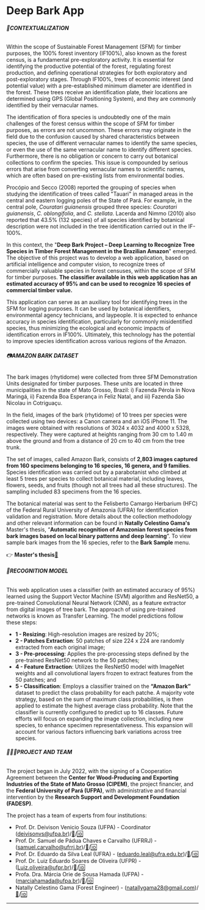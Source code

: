 # Deep Bark App

###### 🔎**CONTEXTUALIZATION**

Within the scope of Sustainable Forest Management (SFM) for timber purposes, the 100% forest inventory (IF100%), also known as the forest census, is a fundamental pre-exploratory activity. It is essential for identifying the productive potential of the forest, regulating forest production, and defining operational strategies for both exploratory and post-exploratory stages. Through IF100%, trees of economic interest (and potential value) with a pre-established minimum diameter are identified in the forest. These trees receive an identification plate, their locations are determined using GPS (Global Positioning System), and they are commonly identified by their vernacular names.

The identification of flora species is undoubtedly one of the main challenges of the forest census within the scope of SFM for timber purposes, as errors are not uncommon. These errors may originate in the field due to the confusion caused by shared characteristics between species, the use of different vernacular names to identify the same species, or even the use of the same vernacular name to identify different species. Furthermore, there is no obligation or concern to carry out botanical collections to confirm the species. This issue is compounded by serious errors that arise from converting vernacular names to scientific names, which are often based on pre-existing lists from environmental bodies.

Procópio and Secco (2008) reported the grouping of species when studying the identification of trees called "Tauari" in managed areas in the central and eastern logging poles of the State of Pará. For example, in the central pole, *Couratari guianensis* grouped three species: *Couratari guianensis*, *C. oblongifolia*, and *C. stellata*. Lacerda and Nimmo (2010) also reported that 43.5% (132 species) of all species identified by botanical description were not included in the tree identification carried out in the IF-100%.

In this context, the "**Deep Bark Project – Deep Learning to Recognize Tree Species in Timber Forest Management in the Brazilian Amazon**" emerged. The objective of this project was to develop a web application, based on artificial intelligence and computer vision, to recognize trees of commercially valuable species in forest censuses, within the scope of SFM for timber purposes. **The classifier available in this web application has an estimated accuracy of 95% and can be used to recognize 16 species of commercial timber value.**

This application can serve as an auxiliary tool for identifying trees in the SFM for logging purposes. It can be used by botanical identifiers, environmental agency technicians, and laypeople. It is expected to enhance accuracy in species identification, particularly for commonly misidentified species, thus minimizing the ecological and economic impacts of identification errors in IF100%. Ultimately, this technology has the potential to improve species identification across various regions of the Amazon.

###### 📷**AMAZON BARK DATASET**

The bark images (rhytidome) were collected from three SFM Demonstration Units designated for timber purposes. These units are located in three municipalities in the state of Mato Grosso, Brazil: i) Fazenda Pérola in Nova Maringá, ii) Fazenda Boa Esperança in Feliz Natal, and iii) Fazenda São Nicolau in Cotriguaçu. 

In the field, images of the bark (rhytidome) of 10 trees per species were collected using two devices: a Canon camera and an iOS iPhone 11. The images were obtained with resolutions of 3024 x 4032 and 4000 x 5328, respectively. They were captured at heights ranging from 30 cm to 1.40 m above the ground and from a distance of 20 cm to 40 cm from the tree trunk.

The set of images, called Amazon Bark, consists of **2,803 images captured from 160 specimens belonging to 16 species, 16 genera, and 9 families**. Species identification was carried out by a parabotanist who climbed at least 5 trees per species to collect botanical material, including leaves, flowers, seeds, and fruits (though not all trees had all these structures). The sampling included 83 specimens from the 16 species.

The botanical material was sent to the Felisberto Camargo Herbarium (HFC) of the Federal Rural University of Amazonia (UFRA) for identification validation and registration. More details about the collection methodology and other relevant information can be found in **Natally Celestino Gama's** Master's thesis, “**Automatic recognition of Amazonian forest species from bark images based on local binary patterns and deep learning**”. To view sample bark images from the 16 species, refer to the **Bark Sample** menu.

👉 **Master's thesis**[📓](https://ppgbc.propesp.ufpa.br/ARQUIVOS/dissertacoes/2024/Natally_Celestino_07.06.24.pdf)

###### 🤖**RECOGNITION MODEL**

This web application uses a classifier (with an estimated accuracy of 95%) learned using the Support Vector Machine (SVM) algorithm and ResNet50, a pre-trained Convolutional Neural Network (CNN), as a feature extractor from digital images of tree bark. The approach of using pre-trained networks is known as Transfer Learning. The model predictions follow these steps:
- **1 - Resizing**: High-resolution images are resized by 20%;
- **2 - Patches Extraction**: 50 patches of size 224 x 224 are randomly extracted from each original image;
- **3 - Pre-processing**: Applies the pre-processing steps defined by the pre-trained ResNet50 network to the 50 patches;
- **4 - Feature Extraction**: Utilizes the ResNet50 model with ImageNet weights and all convolutional layers frozen to extract features from the 50 patches; and
- **5 - Classification**: Employs a classifier trained on the **“Amazon Bark”** dataset to predict the class probability for each patche. A majority vote strategy, based on the sum of maximum class probabilities, is then applied to estimate the highest average class probability. Note that the classifier is currently configured to predict up to 16 classes. Future efforts will focus on expanding the image collection, including new species, to enhance specimen representativeness. This expansion will account for various factors influencing bark variations across tree species.

###### 👨🏻‍💻**PROJECT AND TEAM**

The project began in July 2022, with the signing of a Cooperation Agreement between the **Center for Wood-Producing and Exporting Industries of the State of Mato Grosso (CIPEM)**, the project financier, and the **Federal University of Pará (UFPA)**, with administrative and financial intervention by the **Research Support and Development Foundation (FADESP)**.

The project has a team of experts from four institutions:

- Prof. Dr. Deivison Venicio Souza (UFPA) - Coordinator (deivisonvs@ufpa.br)/[📄](http://lattes.cnpq.br/9063094443073532)/[🆔](https://orcid.org/0000-0002-2975-0927)
- Prof. Dr. Samuel de Pádua Chaves e Carvalho (UFRRJ) - (samuel.carvalho@ufrrj.br)/[📄](http://lattes.cnpq.br/6176482316661283)/[🆔](https://orcid.org/0000-0002-5590-9049)
- Prof. Dr. Eduardo da Silva Leal (UFRA) - (eduardo.leal@ufra.edu.br)/[📄](http://lattes.cnpq.br/1968764406721519)/[🆔]()
- Prof. Dr. Luiz Eduardo Soares de Oliveira (UFPR) - (Luiz.oliveira@ufpr.br)/[📄](http://lattes.cnpq.br/8607171759049558)/[🆔](https://orcid.org/0000-0002-0595-5370)
- Profa. Dra. Márcia Orie de Sousa Hamada (UFPA) - (marciahamada@ufpa.br)/[📄](http://lattes.cnpq.br/9880180163595986)/[🆔]()
- Natally Celestino Gama (Forest Engineer) - (natallygama28@gmail.com)/[📄](http://lattes.cnpq.br/6493402735030303)/[🆔](https://orcid.org/0000-0001-5131-9220)
----------------------------------